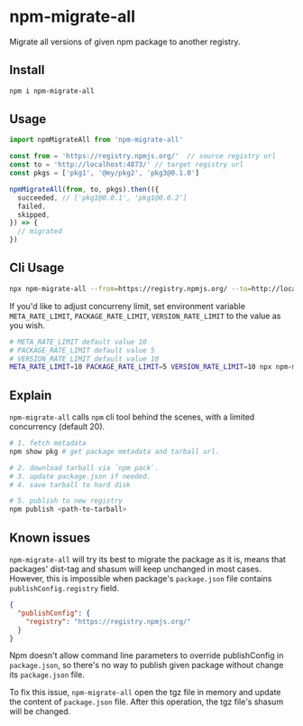 # npm-migrate-all

Migrate all versions of given npm package to another registry.

## Install

```bash
npm i npm-migrate-all
```

## Usage

```typescript
import npmMigrateAll from 'npm-migrate-all'

const from = 'https://registry.npmjs.org/'  // source registry url
const to = 'http://localhost:4873/' // target registry url
const pkgs = ['pkg1', '@my/pkg2', 'pkg3@0.1.0']

npmMigrateAll(from, to, pkgs).then(({
  succeeded, // ['pkg1@0.0.1', 'pkg1@0.0.2']
  failed,
  skipped,
}) => {
  // migrated
})
```

## Cli Usage

```bash
npx npm-migrate-all --from=https://registry.npmjs.org/ --to=http://localhost:4873/ pkg1 @my/pkg2 pkg3@0.1.0
```

If you'd like to adjust concurreny limit, set environment variable `META_RATE_LIMIT`, `PACKAGE_RATE_LIMIT`, `VERSION_RATE_LIMIT` to the value as you wish.

```bash
# META_RATE_LIMIT default value 10
# PACKAGE_RATE_LIMIT default value 5
# VERSION_RATE_LIMIT default value 10
META_RATE_LIMIT=10 PACKAGE_RATE_LIMIT=5 VERSION_RATE_LIMIT=10 npx npm-migrate-all --from=https://registry.npmjs.org/ --to=http://localhost:4873/ pkg1 @my/pkg2 pkg3@0.1.0
```

## Explain

`npm-migrate-all` calls `npm` cli tool behind the scenes, with a limited concurrency (default 20).

```bash
# 1. fetch metadata
npm show pkg # get package metadata and tarball url.

# 2. download tarball via `npm pack`.
# 3. update package.json if needed.
# 4. save tarball to hard disk

# 5. publish to new registry
npm publish <path-to-tarball>
```

## Known issues

`npm-migrate-all` will try its best to migrate the package as it is, means that packages' dist-tag and shasum will keep
unchanged in most cases. However, this is impossible when package's `package.json` file contains `publishConfig.registry` field.

```json
{
  "publishConfig": {
    "registry": "https://registry.npmjs.org/"
  }
}
```

Npm doesn't allow command line parameters to override publishConfig in `package.json`, so there's no way to publish given package
without change its `package.json` file.

To fix this issue, `npm-migrate-all` open the tgz file in memory and update the content of `package.json` file. After this operation,
the tgz file's shasum will be changed.
